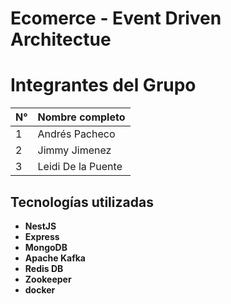 # Ecomerce - Event Driven Architectue

#  Integrantes del Grupo

| N° | Nombre completo         |
|----|-------------------------|
| 1  | Andrés Pacheco          |
| 2  | Jimmy Jimenez           |
| 3  | Leidi De la Puente      |

##  Tecnologías utilizadas

- **NestJS**
- **Express**
- **MongoDB**
- **Apache Kafka**
- **Redis DB**
- **Zookeeper**
- **docker**

